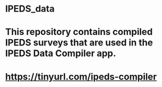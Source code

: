 # IPEDS_data
# This repository contains compiled IPEDS surveys that are used in the IPEDS Data Compiler app. 
# https://tinyurl.com/ipeds-compiler
